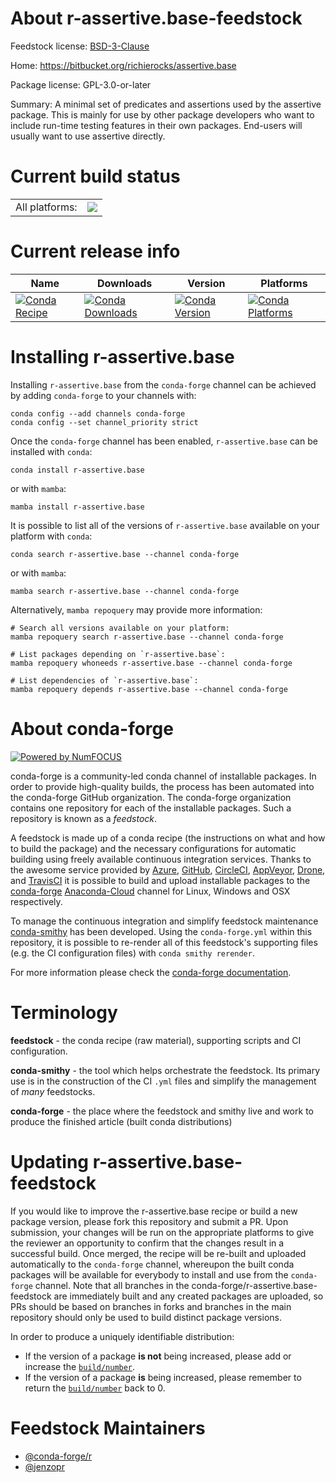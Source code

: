 About r-assertive.base-feedstock
================================

Feedstock license: [BSD-3-Clause](https://github.com/conda-forge/r-assertive.base-feedstock/blob/main/LICENSE.txt)

Home: https://bitbucket.org/richierocks/assertive.base

Package license: GPL-3.0-or-later

Summary: A minimal set of predicates and assertions used by the assertive package.  This is mainly for use by other package developers who want to include run-time testing features in their own packages.  End-users will usually want to use assertive directly.

Current build status
====================


<table><tr><td>All platforms:</td>
    <td>
      <a href="https://dev.azure.com/conda-forge/feedstock-builds/_build/latest?definitionId=965&branchName=main">
        <img src="https://dev.azure.com/conda-forge/feedstock-builds/_apis/build/status/r-assertive.base-feedstock?branchName=main">
      </a>
    </td>
  </tr>
</table>

Current release info
====================

| Name | Downloads | Version | Platforms |
| --- | --- | --- | --- |
| [![Conda Recipe](https://img.shields.io/badge/recipe-r--assertive.base-green.svg)](https://anaconda.org/conda-forge/r-assertive.base) | [![Conda Downloads](https://img.shields.io/conda/dn/conda-forge/r-assertive.base.svg)](https://anaconda.org/conda-forge/r-assertive.base) | [![Conda Version](https://img.shields.io/conda/vn/conda-forge/r-assertive.base.svg)](https://anaconda.org/conda-forge/r-assertive.base) | [![Conda Platforms](https://img.shields.io/conda/pn/conda-forge/r-assertive.base.svg)](https://anaconda.org/conda-forge/r-assertive.base) |

Installing r-assertive.base
===========================

Installing `r-assertive.base` from the `conda-forge` channel can be achieved by adding `conda-forge` to your channels with:

```
conda config --add channels conda-forge
conda config --set channel_priority strict
```

Once the `conda-forge` channel has been enabled, `r-assertive.base` can be installed with `conda`:

```
conda install r-assertive.base
```

or with `mamba`:

```
mamba install r-assertive.base
```

It is possible to list all of the versions of `r-assertive.base` available on your platform with `conda`:

```
conda search r-assertive.base --channel conda-forge
```

or with `mamba`:

```
mamba search r-assertive.base --channel conda-forge
```

Alternatively, `mamba repoquery` may provide more information:

```
# Search all versions available on your platform:
mamba repoquery search r-assertive.base --channel conda-forge

# List packages depending on `r-assertive.base`:
mamba repoquery whoneeds r-assertive.base --channel conda-forge

# List dependencies of `r-assertive.base`:
mamba repoquery depends r-assertive.base --channel conda-forge
```


About conda-forge
=================

[![Powered by
NumFOCUS](https://img.shields.io/badge/powered%20by-NumFOCUS-orange.svg?style=flat&colorA=E1523D&colorB=007D8A)](https://numfocus.org)

conda-forge is a community-led conda channel of installable packages.
In order to provide high-quality builds, the process has been automated into the
conda-forge GitHub organization. The conda-forge organization contains one repository
for each of the installable packages. Such a repository is known as a *feedstock*.

A feedstock is made up of a conda recipe (the instructions on what and how to build
the package) and the necessary configurations for automatic building using freely
available continuous integration services. Thanks to the awesome service provided by
[Azure](https://azure.microsoft.com/en-us/services/devops/), [GitHub](https://github.com/),
[CircleCI](https://circleci.com/), [AppVeyor](https://www.appveyor.com/),
[Drone](https://cloud.drone.io/welcome), and [TravisCI](https://travis-ci.com/)
it is possible to build and upload installable packages to the
[conda-forge](https://anaconda.org/conda-forge) [Anaconda-Cloud](https://anaconda.org/)
channel for Linux, Windows and OSX respectively.

To manage the continuous integration and simplify feedstock maintenance
[conda-smithy](https://github.com/conda-forge/conda-smithy) has been developed.
Using the ``conda-forge.yml`` within this repository, it is possible to re-render all of
this feedstock's supporting files (e.g. the CI configuration files) with ``conda smithy rerender``.

For more information please check the [conda-forge documentation](https://conda-forge.org/docs/).

Terminology
===========

**feedstock** - the conda recipe (raw material), supporting scripts and CI configuration.

**conda-smithy** - the tool which helps orchestrate the feedstock.
                   Its primary use is in the construction of the CI ``.yml`` files
                   and simplify the management of *many* feedstocks.

**conda-forge** - the place where the feedstock and smithy live and work to
                  produce the finished article (built conda distributions)


Updating r-assertive.base-feedstock
===================================

If you would like to improve the r-assertive.base recipe or build a new
package version, please fork this repository and submit a PR. Upon submission,
your changes will be run on the appropriate platforms to give the reviewer an
opportunity to confirm that the changes result in a successful build. Once
merged, the recipe will be re-built and uploaded automatically to the
`conda-forge` channel, whereupon the built conda packages will be available for
everybody to install and use from the `conda-forge` channel.
Note that all branches in the conda-forge/r-assertive.base-feedstock are
immediately built and any created packages are uploaded, so PRs should be based
on branches in forks and branches in the main repository should only be used to
build distinct package versions.

In order to produce a uniquely identifiable distribution:
 * If the version of a package **is not** being increased, please add or increase
   the [``build/number``](https://docs.conda.io/projects/conda-build/en/latest/resources/define-metadata.html#build-number-and-string).
 * If the version of a package **is** being increased, please remember to return
   the [``build/number``](https://docs.conda.io/projects/conda-build/en/latest/resources/define-metadata.html#build-number-and-string)
   back to 0.

Feedstock Maintainers
=====================

* [@conda-forge/r](https://github.com/conda-forge/r/)
* [@jenzopr](https://github.com/jenzopr/)

